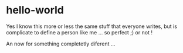 # hello-world


Yes I know this more or less the same stuff that everyone writes, but is complicate to define a person like me ... so perfect ;) or not !

An now for something completetly diferent ... 
